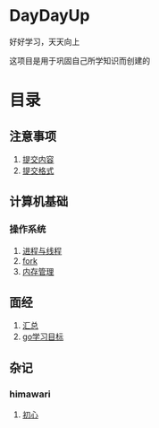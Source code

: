 # DayDayUp
好好学习，天天向上

这项目是用于巩固自己所学知识而创建的

# 目录

## 注意事项
1. [提交内容](./notice/content.md)
2. [提交格式](./notice/commitFormat.md)

## 计算机基础

### 操作系统

1. [进程与线程](./os/ProcessAndThread.md)
2. [fork](./os/Fork.md)
3. [内存管理](./os/MemoryManagement.md)

## 面经
1. [汇总](./interviewExperience/summary.md)
2. [go学习目标](./interviewExperience/goRequirement.md)

## 杂记

### himawari
1. [初心](./daily/himawari/initialCommit.md)


